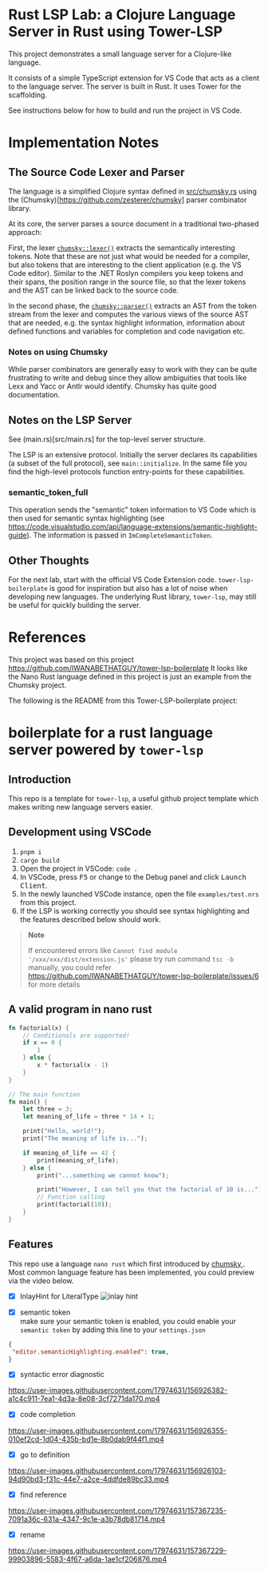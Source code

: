 # Rust LSP Lab: a Clojure Language Server in Rust using Tower-LSP 
This project demonstrates a small language server for a Clojure-like language.

It consists of a simple TypeScript extension for VS Code that acts as a client to the language server.
The server is built in Rust. It uses Tower for the scaffolding. 

See instructions below for how to build and run the project in VS Code.

# Implementation Notes

## The Source Code Lexer and Parser
The language is a simplified Clojure syntax defined in [src/chumsky.rs](/src/chumsky.rs) using the 
(Chumsky)[https://github.com/zesterer/chumsky] parser combinator library. 

At its core, the server parses a source document in a traditional two-phased approach:

First, the lexer [`chumsky::lexer()`](src/chumsky.rs) extracts the semantically interesting tokens.
Note that these are not just what would be needed for a compiler, but also tokens that are interesting to the client
application (e.g. the VS Code editor). Similar to the .NET Roslyn compilers you keep tokens and their spans,
the position range in the source file, so that the lexer tokens and the AST can be linked back to the source code.

In the second phase, the [`chumsky::parser()`](src/chumsky.rs) extracts an AST from the token stream from the lexer
and computes the various views of the source AST that are needed, e.g. the syntax highlight information,
information about defined functions and variables for completion and code navigation etc.

### Notes on using Chumsky
While parser combinators are generally easy to work with they can be quite frustrating to write and debug since 
they allow ambiguities that tools like Lexx and Yacc or Antlr would identify. 
Chumsky has quite good documentation.

## Notes on the LSP Server
See (main.rs)[src/main.rs] for the top-level server structure.

The LSP is an extensive protocol. Initially the server declares its capabilities (a subset of the full protocol), 
see `main::initialize`. In the same file you find the high-level protocols function entry-points for these capabilities.

### semantic_token_full
This operation sends the "semantic" token information to VS Code which is then used for semantic syntax highlighting 
(see https://code.visualstudio.com/api/language-extensions/semantic-highlight-guide). 
The information is passed in `ImCompleteSemanticToken`.

## Other Thoughts
For the next lab, start with the official VS Code Extension code. `tower-lsp-boilerplate` is good for
inspiration but also has a lot of noise when developing new languages. The underlying Rust library, `tower-lsp`, may 
still be useful for quickly building the server.

# References
This project was based on this project https://github.com/IWANABETHATGUY/tower-lsp-boilerplate
It looks like the Nano Rust language defined in this project is just an example from the Chumsky project.

The following is the README from this Tower-LSP-boilerplate project:

# boilerplate for a  rust language server powered by `tower-lsp` 
## Introduction
This repo is a template for `tower-lsp`, a useful github project template which makes writing new language servers easier.
## Development using VSCode
1. `pnpm i`
2. `cargo build`
3. Open the project in VSCode: `code .`
4. In VSCode, press <kbd>F5</kbd> or change to the Debug panel and click <kbd>Launch Client</kbd>.
5. In the newly launched VSCode instance, open the file `examples/test.nrs` from this project.
6. If the LSP is working correctly you should see syntax highlighting and the features described below should work.
> **Note**  
> 
> If encountered errors like `Cannot find module '/xxx/xxx/dist/extension.js'`
> please try run command `tsc -b` manually, you could refer https://github.com/IWANABETHATGUY/tower-lsp-boilerplate/issues/6 for more details
## A valid program in nano rust 
```rust
fn factorial(x) {
    // Conditionals are supported!
    if x == 0 {
        1
    } else {
        x * factorial(x - 1)
    }
}

// The main function
fn main() {
    let three = 3;
    let meaning_of_life = three * 14 + 1;

    print("Hello, world!");
    print("The meaning of life is...");

    if meaning_of_life == 42 {
        print(meaning_of_life);
    } else {
        print("...something we cannot know");

        print("However, I can tell you that the factorial of 10 is...");
        // Function calling
        print(factorial(10));
    }
}
```
## Features
This repo use a language `nano rust` which first introduced by [ chumsky ](https://github.com/zesterer/chumsky/blob/master/examples/nano_rust.rs). Most common language feature has been implemented, you could preview via the video below.

- [x] InlayHint for LiteralType
![inlay hint](https://user-images.githubusercontent.com/17974631/156926412-c3823dac-664e-430e-96c1-c003a86eabb2.gif)

- [x] semantic token   
make sure your semantic token is enabled, you could enable your `semantic token` by
adding this line  to your `settings.json`
```json
{
 "editor.semanticHighlighting.enabled": true,
}
```
- [x] syntactic error diagnostic

https://user-images.githubusercontent.com/17974631/156926382-a1c4c911-7ea1-4d3a-8e08-3cf7271da170.mp4

- [x] code completion  

https://user-images.githubusercontent.com/17974631/156926355-010ef2cd-1d04-435b-bd1e-8b0dab9f44f1.mp4

- [x] go to definition  

https://user-images.githubusercontent.com/17974631/156926103-94d90bd3-f31c-44e7-a2ce-4ddfde89bc33.mp4

- [x] find reference

https://user-images.githubusercontent.com/17974631/157367235-7091a36c-631a-4347-9c1e-a3b78db81714.mp4

- [x] rename

https://user-images.githubusercontent.com/17974631/157367229-99903896-5583-4f67-a6da-1ae1cf206876.mp4







